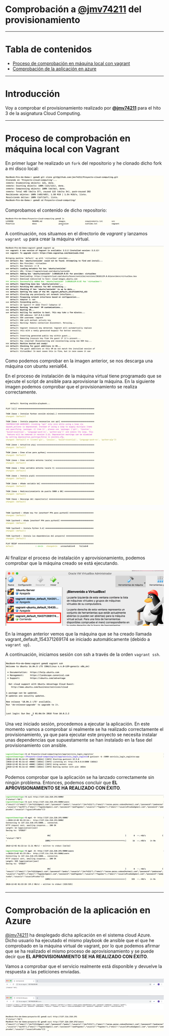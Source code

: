 # Comprobación a **[@jmv74211](https://github.com/jmv74211/Proyecto-cloud-computing)** del provisionamiento

---

# Tabla de contenidos

<!-- START doctoc generated TOC please keep comment here to allow auto update -->
<!-- DON'T EDIT THIS SECTION, INSTEAD RE-RUN doctoc TO UPDATE -->
<!-- END doctoc -->

- [Proceso de comprobación en máquina local con vagrant](#id1)
- [Comprobación de la aplicación en azure](#id2)

---

# Introducción

Voy a comprobar el provisionamiento realizado por **[@jmv74211](https://github.com/jmv74211/)** para el hito 3 de la asignatura Cloud Computing.

---

# Proceso de comprobación en máquina local con Vagrant <a name="id1"></a>

En primer lugar he realizado un `fork` del repositorio y he clonado dicho fork a mi disco local:

![](images/comprobacion0-a-jmv74211.png)

Comprobamos el contenido de dicho repositorio:

![](images/comprobacion1-a-jmv74211.png)

A continuación, nos situamos en el directorio de _vagrant_ y lanzamos `vagrant up` para crear la máquina virtual.

![](images/comprobacion2-a-jmv74211.png)

Como podemos comprobar en la imagen anterior, se nos descarga una máquina con ubuntu xenial64.

En el proceso de instalación de la máquina virtual tiene programado que se ejecute el script de ansible para aprovisionar la máquina. En la siguiente imagen podemos comprobar que el provisionamiento se realiza correctamente.

![](images/comprobacion3-a-jmv74211.png)

![](images/comprobacion4-a-jmv74211.png)

Al finalizar el proceso de instalación y aprovisionamiento, podemos comprobar que la máquina creado se está ejecutando.

![](images/comprobacion5-a-jmv74211.png)

En la imagen anterior vemos que la máquina que se ha creado llamada vagrant_default_154371269174 se iniciado automáticamente (debido a `vagrant up`).

A continuación, iniciamos sesión con ssh a través de la orden `vagrant ssh`.

![](images/comprobacion6-a-jmv74211.png)

Una vez iniciado sesión, procedemos a ejecutar la aplicación. En este momento vamos a comprobar si realmente se ha realizado correctamente el provisionamiento, ya que para ejecutar este proyecto se necesita instalar unas dependencias que supuestamente se han instalado en la fase del provisionamiento con ansible.

![](images/comprobacion7-a-jmv74211.png)

Podemos comprobar que la aplicación se ha lanzado correctamente sin ningún problema. Entonces, podemos concluir que **EL APROVISIONAMIENTO SE HA REALIZADO CON ÉXITO**.

![](images/comprobacion8-a-jmv74211.png)

![](images/comprobacion9-a-jmv74211.png)

---

# Comprobación de la aplicación en Azure <a name="id2"></a>

[@jmv74211](https://github.com/jmv74211/) ha desplegado dicha aplicación en el sistema cloud Azure. Dicho usuario ha ejecutado el mismo playbook de ansible que el que he comprobado en la máquina virtual de vagrant, por lo que podemos afirmar que se ha realizado el mismo proceso de aprovisionamiento y se puede decir que **EL APROVISIONAMIENTO SE HA REALIZADO CON ÉXITO**.

Vamos a comprobar que el servicio realmente está disponible y devuelve la respuesta a las peticiones enviadas.

![](images/comprobacion10-a-jmv74211.png)

![](images/comprobacion11-a-jmv74211.png)

![](images/comprobacion12-a-jmv74211.png)
